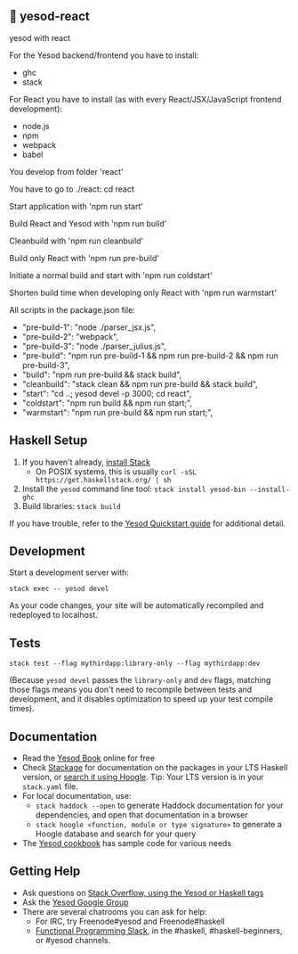 ## 🚀 yesod-react
yesod with react


For the Yesod backend/frontend you have to install: 
- ghc
- stack

For React you have to install (as with every React/JSX/JavaScript frontend development):
- node.js
- npm
- webpack
- babel

You develop from folder 'react'

You have to go to ./react: cd react

Start application with 'npm run start'

Build React and Yesod with 'npm run build'

Cleanbuild with 'npm run cleanbuild'

Build only React with 'npm run pre-build'

Initiate a normal build and start with 'npm run coldstart'

Shorten build time when developing only React with 'npm run warmstart'

All scripts in the package.json file:
* "pre-build-1": "node ./parser_jsx.js",
* "pre-build-2": "webpack",
* "pre-build-3": "node ./parser_julius.js",
* "pre-build": "npm run pre-build-1 && npm run pre-build-2 && npm run pre-build-3",
* "build": "npm run pre-build && stack build",
* "cleanbuild": "stack clean && npm run pre-build && stack build",
* "start": "cd ..; yesod devel -p 3000; cd react",
* "coldstart": "npm run build && npm run start;",
* "warmstart": "npm run pre-build && npm run start;",


## Haskell Setup

1. If you haven't already, [install Stack](https://haskell-lang.org/get-started)
	* On POSIX systems, this is usually `curl -sSL https://get.haskellstack.org/ | sh`
2. Install the `yesod` command line tool: `stack install yesod-bin --install-ghc`
3. Build libraries: `stack build`

If you have trouble, refer to the [Yesod Quickstart guide](https://www.yesodweb.com/page/quickstart) for additional detail.

## Development

Start a development server with:

```
stack exec -- yesod devel
```

As your code changes, your site will be automatically recompiled and redeployed to localhost.

## Tests

```
stack test --flag mythirdapp:library-only --flag mythirdapp:dev
```

(Because `yesod devel` passes the `library-only` and `dev` flags, matching those flags means you don't need to recompile between tests and development, and it disables optimization to speed up your test compile times).

## Documentation

* Read the [Yesod Book](https://www.yesodweb.com/book) online for free
* Check [Stackage](http://stackage.org/) for documentation on the packages in your LTS Haskell version, or [search it using Hoogle](https://www.stackage.org/lts/hoogle?q=). Tip: Your LTS version is in your `stack.yaml` file.
* For local documentation, use:
	* `stack haddock --open` to generate Haddock documentation for your dependencies, and open that documentation in a browser
	* `stack hoogle <function, module or type signature>` to generate a Hoogle database and search for your query
* The [Yesod cookbook](https://github.com/yesodweb/yesod-cookbook) has sample code for various needs

## Getting Help

* Ask questions on [Stack Overflow, using the Yesod or Haskell tags](https://stackoverflow.com/questions/tagged/yesod+haskell)
* Ask the [Yesod Google Group](https://groups.google.com/forum/#!forum/yesodweb)
* There are several chatrooms you can ask for help:
	* For IRC, try Freenode#yesod and Freenode#haskell
	* [Functional Programming Slack](https://fpchat-invite.herokuapp.com/), in the #haskell, #haskell-beginners, or #yesod channels.

